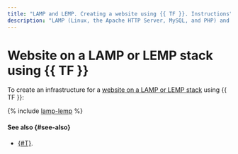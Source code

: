 ```yaml
---
title: "LAMP and LEMP. Creating a website using {{ TF }}. Instructions"
description: "LAMP (Linux, the Apache HTTP Server, MySQL, and PHP) and LEMP (its variation where Apache is replaced with Nginx) are popular component kits for deploying web applications and dynamic websites. In this tutorial, you will learn to deploy LAMP in a {{ yandex-cloud }} infrastructure using {{ TF }}. This will get you a VM that will run a web server for your website."
---
```


# Website on a LAMP or LEMP stack using {{ TF }}

To create an infrastructure for a [website on a LAMP or LEMP stack](index.md) using {{ TF }}:

{% include [lamp-lemp](../../../_tutorials/web/lamp-lemp-terraform.md) %}

#### See also {#see-also}

* [{#T}](console.md).